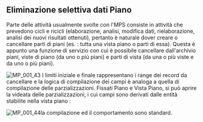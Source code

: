 ## Eliminazione selettiva dati Piano
Parte delle attività usualmente svolte con l'MPS consiste in attività che prevedono cicli e ricicli (elaborazione, analisi, modifica dati, rielaborazione, analisi dei nuovi risultati ottenuti), pertanto è naturale dover creare o cancellare parti di piani (es. :  tutta una vista piano o parti di essa).
Questa è appunto una funzione di servizio con cui è possibile cancellare dall'archivio piani, viste di piano (da uno o più piani) e parti di vista (da una o più viste e da uno o più piani).

![MP_001_43](https://doc.smeup.com/immagini/MBDOC_OGG-P_MPGP02/MP_001_43.png)
I limiti iniziale e finale rappresentano i range dei record da cancellare e la logica di compilazione dei campi è analoga a quella di compilazione delle parzializzazioni.
Fissati Piano e Vista Piano, si può aprire la videata delle parzializzazioni, i cui campi sono derivati dalle entità stabilite nella vista piano : 

![MP_001_44](https://doc.smeup.com/immagini/MBDOC_OGG-P_MPGP02/MP_001_44.png)la compilazione ed il comportamento sono standard.

